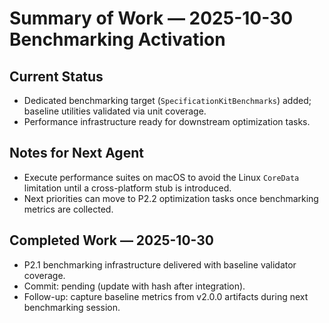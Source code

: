 # Summary of Work — 2025-10-30 Benchmarking Activation

## Current Status
- Dedicated benchmarking target (`SpecificationKitBenchmarks`) added; baseline utilities validated via unit coverage.
- Performance infrastructure ready for downstream optimization tasks.

## Notes for Next Agent
- Execute performance suites on macOS to avoid the Linux `CoreData` limitation until a cross-platform stub is introduced.
- Next priorities can move to P2.2 optimization tasks once benchmarking metrics are collected.

## Completed Work — 2025-10-30
- P2.1 benchmarking infrastructure delivered with baseline validator coverage.
- Commit: pending (update with hash after integration).
- Follow-up: capture baseline metrics from v2.0.0 artifacts during next benchmarking session.